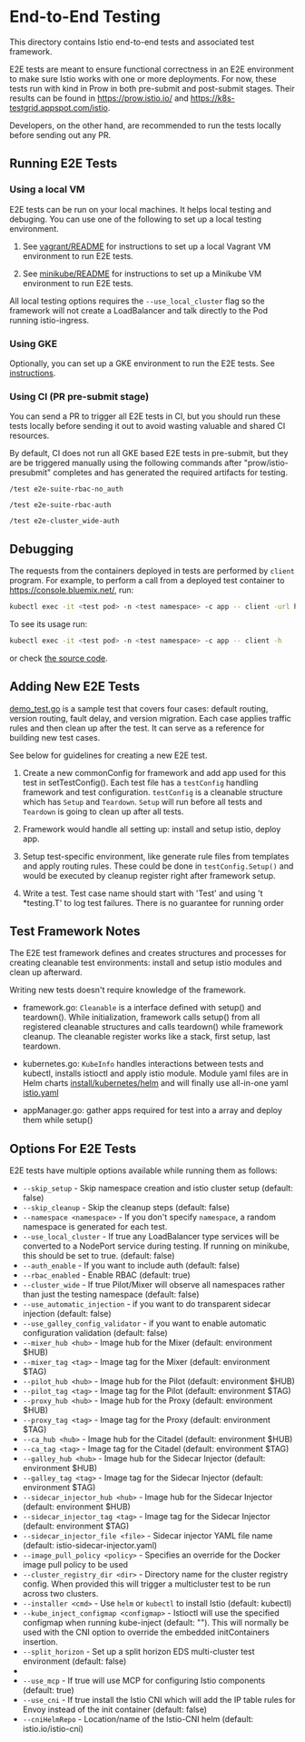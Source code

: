 # End-to-End Testing

This directory contains Istio end-to-end tests and associated test framework.

E2E tests are meant to ensure functional correctness in an E2E environment to make sure Istio works with one or more
deployments. For now, these tests run with kind in Prow in both pre-submit and post-submit stages. Their results can be found in
<https://prow.istio.io/> and <https://k8s-testgrid.appspot.com/istio>.

Developers, on the other hand, are recommended to run the tests locally before sending out any PR.

## Running E2E Tests

### Using a local VM

E2E tests can be run on your local machines. It helps local testing and debuging. You can use one of the following to set up a local testing environment.

1. See [vagrant/README](local/vagrant/README.md) for instructions to set up a local Vagrant VM environment to run E2E tests.

1. See [minikube/README](local/minikube/README.md) for instructions to set up a Minikube VM environment to run E2E tests.

All local testing options requires the `--use_local_cluster` flag so the framework will not create a LoadBalancer and talk directly to the Pod running istio-ingress.

### Using GKE

Optionally, you can set up a GKE environment to run the E2E tests. See [instructions](UsingGKE.md).

### Using CI (PR pre-submit stage)

You can send a PR to trigger all E2E tests in CI, but you should run these tests locally before sending it out to avoid wasting valuable and shared CI resources.

By default, CI does not run all GKE based E2E tests in pre-submit, but they are be triggered manually using the following commands after "prow/istio-presubmit" completes and has generated the required artifacts for testing.

`/test e2e-suite-rbac-no_auth`

`/test e2e-suite-rbac-auth`

`/test e2e-cluster_wide-auth`

## Debugging

The requests from the containers deployed in tests are performed by `client` program.
For example, to perform a call from a deployed test container to <https://console.bluemix.net/>, run:

```bash
kubectl exec -it <test pod> -n <test namespace> -c app -- client -url https://console.bluemix.net/
```

To see its usage run:

```bash
kubectl exec -it <test pod> -n <test namespace> -c app -- client -h
```

or check [the source code](https://github.com/istio/istio/blob/master/pkg/test/echo/cmd/client/main.go).

## Adding New E2E Tests

[demo_test.go](tests/bookinfo/demo_test.go) is a sample test that covers four cases: default routing, version routing, fault delay, and version migration.
Each case applies traffic rules and then clean up after the test. It can serve as a reference for building new test cases.

See below for guidelines for creating a new E2E test.

1. Create a new commonConfig for framework and add app used for this test in setTestConfig().
   Each test file has a `testConfig` handling framework and test configuration.
   `testConfig` is a cleanable structure which has  `Setup` and `Teardown`. `Setup` will run before all tests and `Teardown`
   is going to clean up after all tests.

1. Framework would handle all setting up: install and setup istio, deploy app.

1. Setup test-specific environment, like generate rule files from templates and apply routing rules.
   These could be done in `testConfig.Setup()` and would be executed by cleanup register right after framework setup.

1. Write a test. Test case name should start with 'Test' and using 't *testing.T' to log test failures.
   There is no guarantee for running order

## Test Framework Notes

The E2E test framework defines and creates structures and processes for creating cleanable test environments:
install and setup istio modules and clean up afterward.

Writing new tests doesn't require knowledge of the framework.

- framework.go: `Cleanable` is a interface defined with setup() and teardown(). While initialization, framework calls setup() from all registered cleanable
structures and calls teardown() while framework cleanup. The cleanable register works like a stack, first setup, last teardown.

- kubernetes.go: `KubeInfo` handles interactions between tests and kubectl, installs istioctl and apply istio module. Module yaml files are in Helm charts
[install/kubernetes/helm](../../install/kubernetes/helm) and will finally use all-in-one yaml [istio.yaml](../../install/kubernetes/istio.yaml)

- appManager.go: gather apps required for test into a array and deploy them while setup()

## Options For E2E Tests

E2E tests have multiple options available while running them as follows:

- `--skip_setup` - Skip namespace creation and istio cluster setup (default: false)
- `--skip_cleanup` - Skip the cleanup steps (default: false)
- `--namespace <namespace>` - If you don't specify `namespace`, a random namespace is generated for each test.
- `--use_local_cluster` - If true any LoadBalancer type services will be converted to a NodePort service during testing. If running on minikube, this should be set to true. (default: false)
- `--auth_enable` - If you want to include auth (default: false)
- `--rbac_enabled` - Enable RBAC (default: true)
- `--cluster_wide` - If true Pilot/Mixer will observe all namespaces rather than just the testing namespace (default: false)
- `--use_automatic_injection` - if you want to do transparent sidecar injection  (default: false)
- `--use_galley_config_validator` - if you want to enable automatic configuration validation (default: false)
- `--mixer_hub <hub>` - Image hub for the Mixer (default: environment $HUB)
- `--mixer_tag <tag>` - Image tag for the Mixer (default: environment $TAG)
- `--pilot_hub <hub>` - Image hub for the Pilot (default: environment $HUB)
- `--pilot_tag <tag>` - Image tag for the Pilot (default: environment $TAG)
- `--proxy_hub <hub>` - Image hub for the Proxy (default: environment $HUB)
- `--proxy_tag <tag>` - Image tag for the Proxy (default: environment $TAG)
- `--ca_hub <hub>` - Image hub for the Citadel (default: environment $HUB)
- `--ca_tag <tag>` - Image tag for the Citadel (default: environment $TAG)
- `--galley_hub <hub>` - Image hub for the Sidecar Injector (default: environment $HUB)
- `--galley_tag <tag>` - Image tag for the Sidecar Injector (default: environment $TAG)
- `--sidecar_injector_hub <hub>` - Image hub for the Sidecar Injector (default: environment $HUB)
- `--sidecar_injector_tag <tag>` - Image tag for the Sidecar Injector (default: environment $TAG)
- `--sidecar_injector_file <file>` - Sidecar injector YAML file name (default: istio-sidecar-injector.yaml)
- `--image_pull_policy <policy>` - Specifies an override for the Docker image pull policy to be used
- `--cluster_registry_dir <dir>` - Directory name for the cluster registry config. When provided this will trigger a multicluster test to be run across two clusters.
- `--installer <cmd>` - Use `helm` or `kubectl` to install Istio (default: kubectl)
- `--kube_inject_configmap <configmap>` - Istioctl will use the specified configmap when running kube-inject (default: ""). This will normally be used with the CNI option to override the embedded initContainers insertion.
- `--split_horizon` - Set up a split horizon EDS multi-cluster test environment (default: false)
-
- `--use_mcp` - If true will use MCP for configuring Istio components (default: true)
- `--use_cni` - If true install the Istio CNI which will add the IP table rules for Envoy instead of the init container (default: false)
- `--cniHelmRepo` - Location/name of the Istio-CNI helm (default: istio.io/istio-cni)
